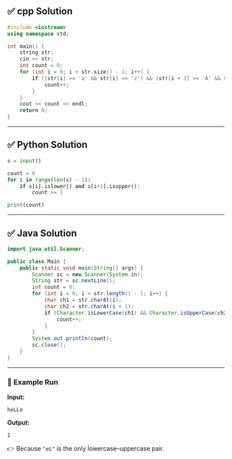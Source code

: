## ✅ cpp Solution

```cpp
#include <iostream>
using namespace std;

int main() {
    string str;
    cin >> str;
    int count = 0;
    for (int i = 0; i < str.size() - 1; i++) {
        if ((str[i] >= 'a' && str[i] <= 'z') && (str[i + 1] >= 'A' && str[i + 1] <= 'Z')) {
            count++;
        }
    }
    cout << count << endl;
    return 0;
}

```

---

## ✅ Python Solution

```python
s = input()

count = 0
for i in range(len(s) - 1):
    if s[i].islower() and s[i+1].isupper():
        count += 1

print(count)

```

---

## ✅ Java Solution

```java
import java.util.Scanner;

public class Main {
    public static void main(String[] args) {
        Scanner sc = new Scanner(System.in);
        String str = sc.nextLine();
        int count = 0;
        for (int i = 0; i < str.length() - 1; i++) {
            char ch1 = str.charAt(i);
            char ch2 = str.charAt(i + 1);
            if (Character.isLowerCase(ch1) && Character.isUpperCase(ch2)) {
                count++;
            }
        }
        System.out.println(count);
        sc.close();
    }
}

```

---

### 🔎 Example Run

**Input:**

```
heLLo
```

**Output:**

```
1
```

👉 Because `"eL"` is the only lowercase–uppercase pair.